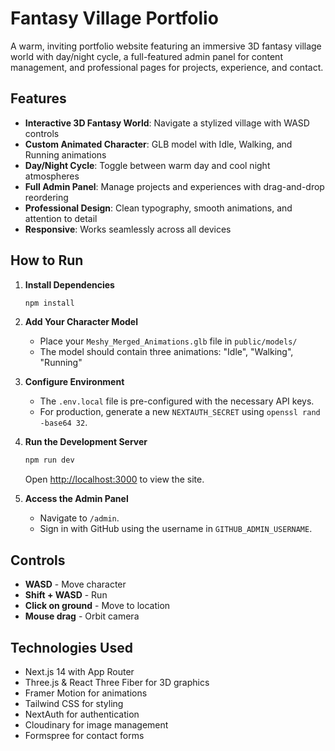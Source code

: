 # Fantasy Village Portfolio

A warm, inviting portfolio website featuring an immersive 3D fantasy village world with day/night cycle, a full-featured admin panel for content management, and professional pages for projects, experience, and contact.

## Features

- **Interactive 3D Fantasy World**: Navigate a stylized village with WASD controls
- **Custom Animated Character**: GLB model with Idle, Walking, and Running animations
- **Day/Night Cycle**: Toggle between warm day and cool night atmospheres
- **Full Admin Panel**: Manage projects and experiences with drag-and-drop reordering
- **Professional Design**: Clean typography, smooth animations, and attention to detail
- **Responsive**: Works seamlessly across all devices

## How to Run

1. **Install Dependencies**
   ```bash
   npm install
   ```

2. **Add Your Character Model**
   - Place your `Meshy_Merged_Animations.glb` file in `public/models/`
   - The model should contain three animations: "Idle", "Walking", "Running"

3. **Configure Environment**
   - The `.env.local` file is pre-configured with the necessary API keys.
   - For production, generate a new `NEXTAUTH_SECRET` using `openssl rand -base64 32`.

4. **Run the Development Server**
   ```bash
   npm run dev
   ```
   Open [http://localhost:3000](http://localhost:3000) to view the site.

5. **Access the Admin Panel**
   - Navigate to `/admin`.
   - Sign in with GitHub using the username in `GITHUB_ADMIN_USERNAME`.

## Controls

- **WASD** - Move character
- **Shift + WASD** - Run
- **Click on ground** - Move to location
- **Mouse drag** - Orbit camera

## Technologies Used

- Next.js 14 with App Router
- Three.js & React Three Fiber for 3D graphics
- Framer Motion for animations
- Tailwind CSS for styling
- NextAuth for authentication
- Cloudinary for image management
- Formspree for contact forms